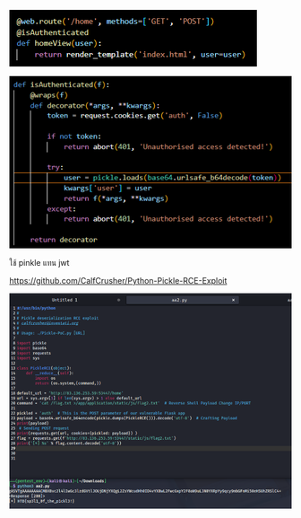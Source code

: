 

![alt text](image-1.png)

![alt text](image.png)

ใช้ pinkle แทน jwt

https://github.com/CalfCrusher/Python-Pickle-RCE-Exploit

![alt text](image-2.png)